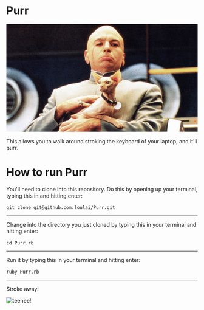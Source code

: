 Purr
====

![Dr evil knows whats up](drevil.png)

This allows you to walk around stroking the keyboard of your laptop, and it'll purr.

How to run Purr
====
You'll need to clone into this repository. Do this by opening up your terminal, typing this in and hitting enter:
```
git clone git@github.com:loulai/Purr.git 
```
----
Change into the directory you just cloned by typing this in your terminal and hitting enter:
```
cd Purr.rb
```
---
Run it by typing this in your terminal and hitting enter:
```
ruby Purr.rb
```
---
Stroke away!

![teehee!](pinky.png)
